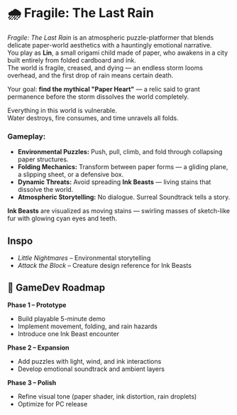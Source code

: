 # 🌧️ Fragile: The Last Rain

*Fragile: The Last Rain* is an atmospheric puzzle-platformer that blends delicate paper-world aesthetics with a hauntingly emotional narrative.  
You play as **Lin**, a small origami child made of paper, who awakens in a city built entirely from folded cardboard and ink.  
The world is fragile, creased, and dying — an endless storm looms overhead, and the first drop of rain means certain death.

Your goal: **find the mythical "Paper Heart"** — a relic said to grant permanence before the storm dissolves the world completely.

Everything in this world is vulnerable.  
Water destroys, fire consumes, and time unravels all folds.

### Gameplay:
- **Environmental Puzzles:** Push, pull, climb, and fold through collapsing paper structures.  
- **Folding Mechanics:** Transform between paper forms — a gliding plane, a slipping sheet, or a defensive box.  
- **Dynamic Threats:** Avoid spreading **Ink Beasts** — living stains that dissolve the world.  
- **Atmospheric Storytelling:** No dialogue. Surreal Soundtrack tells a story.  

**Ink Beasts** are visualized as moving stains — swirling masses of sketch-like fur with glowing cyan eyes and teeth.

## Inspo
- *Little Nightmares* – Environmental storytelling  
- *Attack the Block* – Creature design reference for Ink Beasts  

## 🧭 GameDev Roadmap 

**Phase 1 – Prototype**
- Build playable 5-minute demo 
- Implement movement, folding, and rain hazards  
- Introduce one Ink Beast encounter  

**Phase 2 – Expansion**
- Add puzzles with light, wind, and ink interactions  
- Develop emotional soundtrack and ambient layers  

**Phase 3 – Polish**
- Refine visual tone (paper shader, ink distortion, rain droplets)  
- Optimize for PC release  
